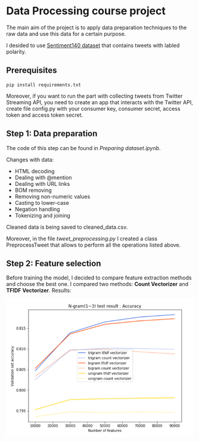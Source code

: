 # Data Processing course project

The main aim of the project is to apply data preparation techniques to the raw data and use this data for a certain purpose.

I desided to use [Sentiment140 dataset](http://help.sentiment140.com/for-students/) that contains tweets with labled polarity.

## Prerequisites 

```
pip install requirements.txt
```

Moreover, if you want to run the part with collecting tweets from Twitter Streaming API, you need to create an app that interacts with the Twitter API, create file config.py with your consumer key, consumer secret, access token and access token secret.

## Step 1: Data preparation

The code of this step can be found in *Preparing dataset.ipynb*.

Changes with data:
* HTML decoding
* Dealing with @mention
* Dealing with URL links
* BOM removing
* Removing non-numeric values
* Casting to lower-case
* Negation handling
* Tokenizing and joining

Cleaned data is being saved to cleaned_data.csv.

Moreover, in the file *tweet_preprocessing.py* I created a class PreprocessTweet that allows to perform all the operations listed above.

## Step 2:  Feature selection
 Before training the model, I decided to compare feature extraction methods and choose the best one. I compared two methods: **Count Vectorizer** and 
**TFIDF Vectorizer**. Results:

![Feature selection](https://github.com/victoria-yuzkiv/Twitter-SentimentAnalysis/blob/master/FeatureSelection.PNG?raw=true)


